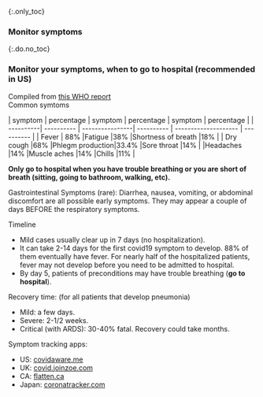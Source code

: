 {:.only_toc}
### Monitor symptoms

{:.do.no_toc}
### Monitor your symptoms, when to go to hospital (recommended in US)

Compiled from [this WHO report](https://www.who.int/docs/default-source/coronaviruse/who-china-joint-mission-on-covid-19-final-report.pdf)   
Common symtoms

<div class="table-wrap" markdown="1">
| symptom   | percentage | symptom         | percentage | symptom               | percentage |
| ----------| ---------- | ----------------| ---------- | --------------------  | ---------- |
| Fever     | 88%        |Fatigue          |38%         |Shortness of breath    |18%         |
| Dry cough |68%         |Phlegm production|33.4%       |Sore throat            |14%         |
|Headaches  |14%         |Muscle aches     |14%         |Chills                 |11%         |
</div>

**Only go to hospital when you have trouble breathing or you are short of breath (sitting, going to bathroom, walking, etc).**

Gastrointestinal Symptoms (rare): 
Diarrhea, nausea, vomiting, or abdominal discomfort are all possible early symptoms. They may appear a couple of days BEFORE the respiratory symptoms. 

Timeline  
-  Mild cases usually clear up in 7 days (no hospitalization). 
-  It can take 2-14 days for the first covid19 symptom to develop. 88% of them eventually have fever. 
For nearly half of the hospitalized patients, fever may not develop before you need to be admitted to hospital. 
-  By day 5, patients of preconditions may have trouble breathing (**go to hospital**). 

Recovery time: (for all patients that develop pneumonia) 
-  Mild: a few days.     
-  Severe: 2-1/2 weeks.  
-  Critical (with ARDS): 30-40% fatal. Recovery could take months. 

Symptom tracking apps:
-  US: [covidaware.me](https://covidaware.me/)
-  UK: [covid.joinzoe.com](https://covid.joinzoe.com)
-  CA: [flatten.ca](https://flatten.ca/) 
-  Japan: [coronatracker.com](https://www.coronatracker.com/)   
